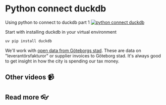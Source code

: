 # Python connect duckdb


Using python to connect to duckdb part 1
[![python connect duckdb]()](https://youtu.be/lwK1J3W04Bw)


Start with installing duckdb in your virtual environment

```bash
uv pip install duckdb
```

We'll work with [open data from Göteborgs stad](https://goteborg.se/wps/portal/start/kommun-och-politik/sa-arbetar-goteborgs-stad-med/digitalisering/oppna-data/sok-oppna-data/oppna-data---datamangd#esc_entry=62167&esc_context=6). These are data on "leverantörsfakturor" or supplier invoices to Göteborg stad. It's always good to get insight in how the city is spending our tax money. 

## Other videos :video_camera:

## Read more :eyeglasses:


